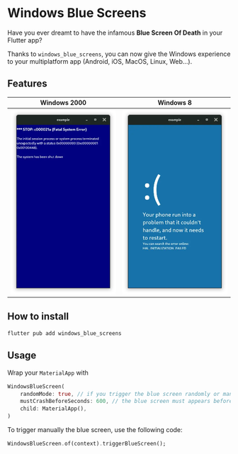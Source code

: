 # Windows Blue Screens

Have you ever dreamt to have the infamous **Blue Screen Of Death** in your Flutter app?

Thanks to `windows_blue_screens`, you can now give the Windows experience to your multiplatform app (Android, iOS, MacOS, Linux, Web...).

## Features

| Windows 2000 | Windows 8|
---------------|-----------
| ![Windows 2000](assets/w2000.webp)          | ![Windows 10](assets/w10.webp) |


## How to install

```bash
flutter pub add windows_blue_screens
```

## Usage

Wrap your `MaterialApp` with 

```dart 
WindowsBlueScreen(
    randomMode: true, // if you trigger the blue screen randomly or manualy
    mustCrashBeforeSeconds: 600, // the blue screen must appears before 600 seconds
    child: MaterialApp(),
)
```

To trigger manually the blue screen, use the following code:

```dart
WindowsBlueScreen.of(context).triggerBlueScreen();
```
